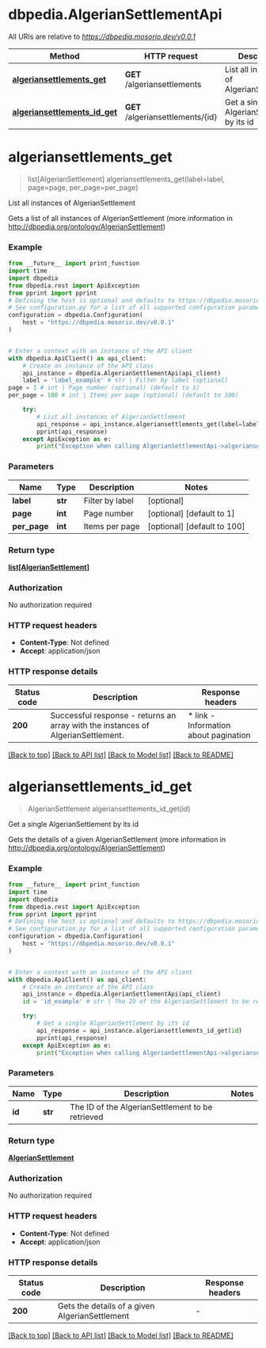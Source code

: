 # dbpedia.AlgerianSettlementApi

All URIs are relative to *https://dbpedia.mosorio.dev/v0.0.1*

Method | HTTP request | Description
------------- | ------------- | -------------
[**algeriansettlements_get**](AlgerianSettlementApi.md#algeriansettlements_get) | **GET** /algeriansettlements | List all instances of AlgerianSettlement
[**algeriansettlements_id_get**](AlgerianSettlementApi.md#algeriansettlements_id_get) | **GET** /algeriansettlements/{id} | Get a single AlgerianSettlement by its id


# **algeriansettlements_get**
> list[AlgerianSettlement] algeriansettlements_get(label=label, page=page, per_page=per_page)

List all instances of AlgerianSettlement

Gets a list of all instances of AlgerianSettlement (more information in http://dbpedia.org/ontology/AlgerianSettlement)

### Example

```python
from __future__ import print_function
import time
import dbpedia
from dbpedia.rest import ApiException
from pprint import pprint
# Defining the host is optional and defaults to https://dbpedia.mosorio.dev/v0.0.1
# See configuration.py for a list of all supported configuration parameters.
configuration = dbpedia.Configuration(
    host = "https://dbpedia.mosorio.dev/v0.0.1"
)


# Enter a context with an instance of the API client
with dbpedia.ApiClient() as api_client:
    # Create an instance of the API class
    api_instance = dbpedia.AlgerianSettlementApi(api_client)
    label = 'label_example' # str | Filter by label (optional)
page = 1 # int | Page number (optional) (default to 1)
per_page = 100 # int | Items per page (optional) (default to 100)

    try:
        # List all instances of AlgerianSettlement
        api_response = api_instance.algeriansettlements_get(label=label, page=page, per_page=per_page)
        pprint(api_response)
    except ApiException as e:
        print("Exception when calling AlgerianSettlementApi->algeriansettlements_get: %s\n" % e)
```

### Parameters

Name | Type | Description  | Notes
------------- | ------------- | ------------- | -------------
 **label** | **str**| Filter by label | [optional] 
 **page** | **int**| Page number | [optional] [default to 1]
 **per_page** | **int**| Items per page | [optional] [default to 100]

### Return type

[**list[AlgerianSettlement]**](AlgerianSettlement.md)

### Authorization

No authorization required

### HTTP request headers

 - **Content-Type**: Not defined
 - **Accept**: application/json

### HTTP response details
| Status code | Description | Response headers |
|-------------|-------------|------------------|
**200** | Successful response - returns an array with the instances of AlgerianSettlement. |  * link - Information about pagination <br>  |

[[Back to top]](#) [[Back to API list]](../README.md#documentation-for-api-endpoints) [[Back to Model list]](../README.md#documentation-for-models) [[Back to README]](../README.md)

# **algeriansettlements_id_get**
> AlgerianSettlement algeriansettlements_id_get(id)

Get a single AlgerianSettlement by its id

Gets the details of a given AlgerianSettlement (more information in http://dbpedia.org/ontology/AlgerianSettlement)

### Example

```python
from __future__ import print_function
import time
import dbpedia
from dbpedia.rest import ApiException
from pprint import pprint
# Defining the host is optional and defaults to https://dbpedia.mosorio.dev/v0.0.1
# See configuration.py for a list of all supported configuration parameters.
configuration = dbpedia.Configuration(
    host = "https://dbpedia.mosorio.dev/v0.0.1"
)


# Enter a context with an instance of the API client
with dbpedia.ApiClient() as api_client:
    # Create an instance of the API class
    api_instance = dbpedia.AlgerianSettlementApi(api_client)
    id = 'id_example' # str | The ID of the AlgerianSettlement to be retrieved

    try:
        # Get a single AlgerianSettlement by its id
        api_response = api_instance.algeriansettlements_id_get(id)
        pprint(api_response)
    except ApiException as e:
        print("Exception when calling AlgerianSettlementApi->algeriansettlements_id_get: %s\n" % e)
```

### Parameters

Name | Type | Description  | Notes
------------- | ------------- | ------------- | -------------
 **id** | **str**| The ID of the AlgerianSettlement to be retrieved | 

### Return type

[**AlgerianSettlement**](AlgerianSettlement.md)

### Authorization

No authorization required

### HTTP request headers

 - **Content-Type**: Not defined
 - **Accept**: application/json

### HTTP response details
| Status code | Description | Response headers |
|-------------|-------------|------------------|
**200** | Gets the details of a given AlgerianSettlement |  -  |

[[Back to top]](#) [[Back to API list]](../README.md#documentation-for-api-endpoints) [[Back to Model list]](../README.md#documentation-for-models) [[Back to README]](../README.md)


